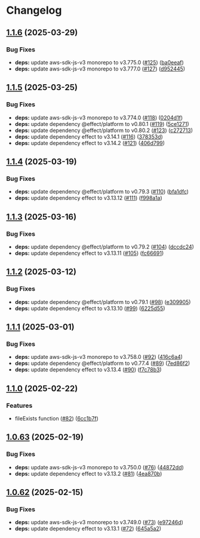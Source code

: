 # Changelog

## [1.1.6](https://github.com/jpb06/effect-cloudflare-r2-layer/compare/v1.1.5...v1.1.6) (2025-03-29)


### Bug Fixes

* **deps:** update aws-sdk-js-v3 monorepo to v3.775.0 ([#125](https://github.com/jpb06/effect-cloudflare-r2-layer/issues/125)) ([ba0eeaf](https://github.com/jpb06/effect-cloudflare-r2-layer/commit/ba0eeaf9a256b2850c7e4ffe0608c54f566a0e1c))
* **deps:** update aws-sdk-js-v3 monorepo to v3.777.0 ([#127](https://github.com/jpb06/effect-cloudflare-r2-layer/issues/127)) ([d952445](https://github.com/jpb06/effect-cloudflare-r2-layer/commit/d952445d275223d5c80fd1f19554fcb0c373f1ab))

## [1.1.5](https://github.com/jpb06/effect-cloudflare-r2-layer/compare/v1.1.4...v1.1.5) (2025-03-25)


### Bug Fixes

* **deps:** update aws-sdk-js-v3 monorepo to v3.774.0 ([#118](https://github.com/jpb06/effect-cloudflare-r2-layer/issues/118)) ([0204d1f](https://github.com/jpb06/effect-cloudflare-r2-layer/commit/0204d1fe574dce9087de5fd862e1bf3f217bf941))
* **deps:** update dependency @effect/platform to v0.80.1 ([#119](https://github.com/jpb06/effect-cloudflare-r2-layer/issues/119)) ([5ce1271](https://github.com/jpb06/effect-cloudflare-r2-layer/commit/5ce1271d7217e48c373351571d11dc2cf84dfc20))
* **deps:** update dependency @effect/platform to v0.80.2 ([#123](https://github.com/jpb06/effect-cloudflare-r2-layer/issues/123)) ([c272713](https://github.com/jpb06/effect-cloudflare-r2-layer/commit/c27271369c55c92286ed5a5fd6dbe521d177fbaf))
* **deps:** update dependency effect to v3.14.1 ([#116](https://github.com/jpb06/effect-cloudflare-r2-layer/issues/116)) ([378353d](https://github.com/jpb06/effect-cloudflare-r2-layer/commit/378353d9301da95231222b38b6088949371d70e0))
* **deps:** update dependency effect to v3.14.2 ([#121](https://github.com/jpb06/effect-cloudflare-r2-layer/issues/121)) ([406d799](https://github.com/jpb06/effect-cloudflare-r2-layer/commit/406d799739e7cdad24f1f6a8ee5954ae5b4aa09b))

## [1.1.4](https://github.com/jpb06/effect-cloudflare-r2-layer/compare/v1.1.3...v1.1.4) (2025-03-19)


### Bug Fixes

* **deps:** update dependency @effect/platform to v0.79.3 ([#110](https://github.com/jpb06/effect-cloudflare-r2-layer/issues/110)) ([bfa1dfc](https://github.com/jpb06/effect-cloudflare-r2-layer/commit/bfa1dfca2d8b4643b02be20a018700d80d31430a))
* **deps:** update dependency effect to v3.13.12 ([#111](https://github.com/jpb06/effect-cloudflare-r2-layer/issues/111)) ([f998a1a](https://github.com/jpb06/effect-cloudflare-r2-layer/commit/f998a1af72e08cbb9a1f28734640f5ca91693593))

## [1.1.3](https://github.com/jpb06/effect-cloudflare-r2-layer/compare/v1.1.2...v1.1.3) (2025-03-16)


### Bug Fixes

* **deps:** update dependency @effect/platform to v0.79.2 ([#104](https://github.com/jpb06/effect-cloudflare-r2-layer/issues/104)) ([dccdc24](https://github.com/jpb06/effect-cloudflare-r2-layer/commit/dccdc242a4f234517274aa82e9872ebd532648d6))
* **deps:** update dependency effect to v3.13.11 ([#105](https://github.com/jpb06/effect-cloudflare-r2-layer/issues/105)) ([fc66691](https://github.com/jpb06/effect-cloudflare-r2-layer/commit/fc666919a07ad6e95ec40e2d2365449d15fc5e2d))

## [1.1.2](https://github.com/jpb06/effect-cloudflare-r2-layer/compare/v1.1.1...v1.1.2) (2025-03-12)


### Bug Fixes

* **deps:** update dependency @effect/platform to v0.79.1 ([#98](https://github.com/jpb06/effect-cloudflare-r2-layer/issues/98)) ([e309905](https://github.com/jpb06/effect-cloudflare-r2-layer/commit/e3099058602367ce14eadfb2f09d742d4b74a447))
* **deps:** update dependency effect to v3.13.10 ([#99](https://github.com/jpb06/effect-cloudflare-r2-layer/issues/99)) ([6225d55](https://github.com/jpb06/effect-cloudflare-r2-layer/commit/6225d55270f583f68fe4f04de565973c58ca4eb9))

## [1.1.1](https://github.com/jpb06/effect-cloudflare-r2-layer/compare/v1.1.0...v1.1.1) (2025-03-01)


### Bug Fixes

* **deps:** update aws-sdk-js-v3 monorepo to v3.758.0 ([#92](https://github.com/jpb06/effect-cloudflare-r2-layer/issues/92)) ([416c6a4](https://github.com/jpb06/effect-cloudflare-r2-layer/commit/416c6a489aec80a29e6b22ee93adf5580cd965d8))
* **deps:** update dependency @effect/platform to v0.77.4 ([#89](https://github.com/jpb06/effect-cloudflare-r2-layer/issues/89)) ([7ed86f2](https://github.com/jpb06/effect-cloudflare-r2-layer/commit/7ed86f2c0438247aac7f583937e2f05f45031559))
* **deps:** update dependency effect to v3.13.4 ([#90](https://github.com/jpb06/effect-cloudflare-r2-layer/issues/90)) ([f7c78b3](https://github.com/jpb06/effect-cloudflare-r2-layer/commit/f7c78b362c6d3a9e9a7758e91f60de011c0e8378))

## [1.1.0](https://github.com/jpb06/effect-cloudflare-r2-layer/compare/v1.0.63...v1.1.0) (2025-02-22)


### Features

* fileExists function ([#82](https://github.com/jpb06/effect-cloudflare-r2-layer/issues/82)) ([6cc1b7f](https://github.com/jpb06/effect-cloudflare-r2-layer/commit/6cc1b7f5a09b695c13d954fb03b866e6ab17a02f))

## [1.0.63](https://github.com/jpb06/effect-cloudflare-r2-layer/compare/v1.0.62...v1.0.63) (2025-02-19)


### Bug Fixes

* **deps:** update aws-sdk-js-v3 monorepo to v3.750.0 ([#76](https://github.com/jpb06/effect-cloudflare-r2-layer/issues/76)) ([44872dd](https://github.com/jpb06/effect-cloudflare-r2-layer/commit/44872ddcc4c95267343cfdbac455744c134a9e66))
* **deps:** update dependency effect to v3.13.2 ([#81](https://github.com/jpb06/effect-cloudflare-r2-layer/issues/81)) ([4ea870b](https://github.com/jpb06/effect-cloudflare-r2-layer/commit/4ea870be4858cfbd37007711ce185849faeda41d))

## [1.0.62](https://github.com/jpb06/effect-cloudflare-r2-layer/compare/v1.0.61...v1.0.62) (2025-02-15)


### Bug Fixes

* **deps:** update aws-sdk-js-v3 monorepo to v3.749.0 ([#73](https://github.com/jpb06/effect-cloudflare-r2-layer/issues/73)) ([e97246d](https://github.com/jpb06/effect-cloudflare-r2-layer/commit/e97246df2ed7dd749f6f4d4fa8ce666e101a4235))
* **deps:** update dependency effect to v3.13.1 ([#72](https://github.com/jpb06/effect-cloudflare-r2-layer/issues/72)) ([645a5a2](https://github.com/jpb06/effect-cloudflare-r2-layer/commit/645a5a26be01f49c3dbbb0d87efbe70f6d5ae3bd))
